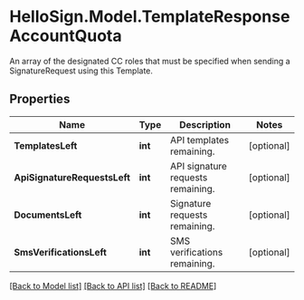 # HelloSign.Model.TemplateResponseAccountQuota
An array of the designated CC roles that must be specified when sending a SignatureRequest using this Template.

## Properties

Name | Type | Description | Notes
------------ | ------------- | ------------- | -------------
**TemplatesLeft** | **int** |  API templates remaining.  | [optional] 
**ApiSignatureRequestsLeft** | **int** |  API signature requests remaining.  | [optional] 
**DocumentsLeft** | **int** |  Signature requests remaining.  | [optional] 
**SmsVerificationsLeft** | **int** |  SMS verifications remaining.  | [optional] 

[[Back to Model list]](../README.md#documentation-for-models) [[Back to API list]](../README.md#documentation-for-api-endpoints) [[Back to README]](../README.md)

